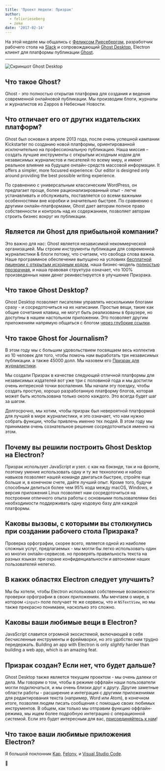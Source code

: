 ```yaml
---
title: 'Проект Недели: Призрак'
author:
  - felixrieseberg
  - zeke
date: '2017-02-14'
---
```


На этой неделе мы общались с [Феликсом Риесебергом](https://felixrieseberg.com/), разработчик рабочего стола на [Slack](https://slack.com/) и сопровождающий [Ghost Desktop](https://ghost.org/downloads/), Electron клиент для платформы публикации [Ghost](https://ghost.org/).

---

<div class="pt-5">
  <img src="https://cloud.githubusercontent.com/assets/2289/22913898/7396b0de-f222-11e6-8e5d-147a7ced37a9.png" alt="Скриншот Ghost Desktop"> 
</div>

## Что такое Ghost?

Ghost - это полностью открытая платформа для создания и ведения современной онлайновой публикации. Мы производим блоги, журналы и журналистов из Zappos в Небесные Новости.

## Что отличает его от других издательских платформ?

Ghost был основан в апреле 2013 года, после очень успешной кампании Kickstarter по созданию новой платформы, ориентированной исключительно на профессиональную публикацию. Наша миссия – создать лучшие инструменты с открытым исходным кодом для независимых журналистов и писателей по всему миру, и имеют реальное влияние на будущее онлайн-средств массовой информации. It offers a simpler, more focusred experience: Our editor is designed only around providing the best possible writing experience.

По сравнению с универсальным классическим WordPress, он предлагает проще, более рационализированный опыт - легче устанавливать и обслуживать, поставляется со всеми важными особенностями вне коробки и значительно быстрее. По сравнению с другими онлайн-платформами, Ghost дает авторам полное право собственности и контроль над их содержанием, позволяет авторам строить бизнес вокруг их публикации.

## Является ли Ghost для прибыльной компании?

Это важно для нас: Ghost является независимой некоммерческой организацией. Мы строим инструменты публикации для современной журналистики & блоги потому, что считаем, что свобода слова важна. Наше программное обеспечение выпущено на условиях [бесплатной лицензии с открытым исходным кодом](https://github.com/TryGhost/Ghost), наша бизнес-модель [полностью прозрачная](https://blog.ghost.org/year-3/), и наша правовая структура означает, что 100% произведенных нами денег реинвестируется в улучшение Призрака.

## Что такое Ghost Desktop?

Ghost Desktop позволяет писателям управлять несколькими блогами сразу - и сосредоточиться на их написании. Простые вещи, такие как общие сочетания клавиш, не могут быть реализованы в браузере, но доступны в нашем настольном приложении. Это позволяет другим приложениям напрямую общаться с блогом [через глубокие ссылки](https://github.com/tryghost/ghost-desktop/blob/master/docs/deeplinks.md).

## Что такое Ghost for Journalism?

В этом году мы с большим удовольствием посвящаем весь коллектив из 10 человек для того, чтобы помочь нам выработать три независимых публикации. а также 45000 долл. Мы назовем его [Призрак для журналистики](https://ghost.org/journalism/).

Мы создали Призрак в качестве следующей отличной платформы для независимых издателей вот уже три с половиной года и мы достигли очень интересной точки воспаления. Мы начали эту поездку, чтобы создать простую, хорошо разработанную платформу блогов, которая может быть использована только около каждого. Это всегда будет шаг за шагом.

Долгосрочно, мы хотим, чтобы призрак был невероятной платформой для лучшей в мире журналистики, и это означает, что нам нужно собрать функции, чтобы привлечь именно тех людей. В этом году мы принимаем очень сознательное решение сосредоточиться именно на этом.

## Почему вы решили построить Ghost Desktop на Electron?

Призрак использует JavaScript и узел. с как на бэкэнде, так и на фронте, поэтому умение использовать одну и ту же технологию и набор навыков позволяет нашей команде двигаться быстрее, стройте еще больше и, в конечном счете, дайте лучший опыт. Кроме того, будучи способным делиться более чем 95% кода между macOS, Windows, и версия приложения Linux позволяет нам сосредоточиться на построении отличного опыта работы с основными пользователями без необходимости поддерживать одну кодовую базу для каждой платформы.

## Каковы вызовы, с которыми вы столкнулись при создании рабочего стола Призрака?

Проверка орфографии, скорее всего, является одной из наиболее сложных услуг, предлагаемых - мы могли бы легко использовать один из многих онлайн-сервисов. но проверять правильность текста на разных языках при охране конфиденциальности и автономии наших пользователей нелегко.

## В каких областях Electron следует улучшить?

Мы бы хотели, чтобы Electron использовал собственные возможности проверки орфографии в своих приложениях. Мы мечтаем о мире, в котором `<input>` поле получает те же сервисы, что и `NSTextView`, но мы также прекрасно понимаем, насколько это сложно.

## Каковы ваши любимые вещи в Electron?

JavaScript славится огромной экосистемой, включающей в себя бесчисленные инструменты и фреймворки, но это удобство нам трудно передержать. Building an app with Electron is only _slightly_ harder than building a web app, which is an amazing  feat.

## Призрак создан? Если нет, что будет дальше?

Ghost Desktop также является текущим проектом - мы очень далеки от дела. Мы говорим о том, чтобы в режиме оффлайн наши пользователи могли подключаться, и мы очень близки друг к другу. Другие заметные области работы - расширение и интеграция с другими приложениями для редактирования текста (например, Word или Atom), в конечном итоге, позволяя людям писать сообщения с помощью своих любимых инструментов. В общем, как только мы отправим функцию оффлайн-режима, мы ищем более подробную интеграцию с операционной системой. Если это будет интересным для вас, [присоединяйтесь к нам](https://github.com/tryghost/ghost-desktop)!

## Что такое ваши любимые приложения Electron?

Я большой поклонник [Kap](https://getkap.co/), [Felony](https://github.com/henryboldi/felony), и [Visual Studio Code](https://code.visualstudio.com).

👻

